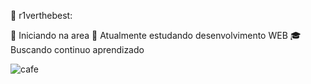 👔  r1verthebest:


💼 Iniciando na area 
🧪 Atualmente estudando desenvolvimento WEB
🎓 Buscando continuo aprendizado

![cafe](https://user-images.githubusercontent.com/94093876/141233801-766fb41f-e4d7-4b58-92b6-38ca5aa1ef56.gif)
